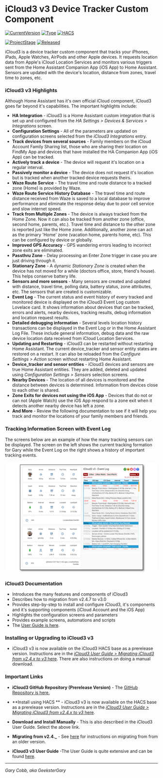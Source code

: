 # iCloud3 v3 Device Tracker Custom Component

[![CurrentVersion](https://img.shields.io/badge/Current_Version-v3.0-blue.svg)](https://github.com/gcobb321/icloud3_v3)  [![Type](https://img.shields.io/badge/Type-Custom_Component-orange.svg)](https://github.com/gcobb321/icloud3_v3)  [![HACS](https://img.shields.io/badge/HACS-Custom_Repository-orange.svg)](https://github.com/gcobb321/icloud3_v3)

[![ProjectStage](https://img.shields.io/badge/Project_Stage-Prerelease-forestgreen.svg)](https://github/gcobb321/icloud3_v3)  [![Released](https://img.shields.io/badge/Released-August,_2023-forestgreen.svg)](https://github.com/gcobb321/icloud3_v3)



iCloud3 is a device tracker custom component that tracks your iPhones, iPads, Apple Watches, AirPods and other Apple devices. It requests location data from Apple's iCloud  Location Services and monitors various triggers sent from the Home Assistant Companion App (iOS App) to Home Assistant. Sensors are updated with the device's location, distance from zones, travel time to zones, etc. 

### iCloud3 v3 Highlights

Although Home Assistant has it's own official iCloud component, iCloud3 goes far beyond it's capabilities. The important highlights include:

- **HA Integration** - iCloud3 is a Home Assistant custom integration that is set up and configured from the *HA Settings > Devices & Services > Integrations* screen.
- **Configuration Settings** - All of the parameters are updated on configuration screens selected from the *iCloud3 Integrations* entry.
- **Track devices from several sources** - Family members on the iCloud Account Family Sharing list, those who are sharing their location on FindMy App and devices that have installed the HA Companion App (iOS App) can be tracked.
- **Actively track a device** - The device will request it's location on a regular interval.
- **Passively monitor a device** - The device does not request it's location but is tracked when another tracked device requests theirs.
- **Waze Route Service** - The travel time and route distance to a tracked zone (Home) is provided by Waze.
- **Waze Route Service History Database** - The travel time and route distance received from Waze is saved to a local database to improve performance and eliminate the response delay due to poor cell service and slow internet speed. 
- **Track from Multiple Zones** - The device is always tracked from the Home Zone. Now it can also be tracked from another zone (office, second home, parents, etc.). Travel time and distance to the other zone is reported just like the Home zone. Additionally, another zone can act as the primary 'Home' zone (vacation home, parents home, etc). This can be configured by device or globally. 
- **Improved GPS Accuracy** - GPS wandering errors leading to incorrect zone exits are eliminated.
- **Passthru Zone** - Delay processing an Enter Zone trigger in case you are just driving through it.
- **Stationary Zone** - A dynamic *Stationary Zone* is created when the device has not moved for a while (doctors office, store, friend's house). This helps conserve battery life.
- **Sensors and more sensors** - Many sensors are created and updated with distance, travel time, polling data, battery status, zone attributes, etc. The sensors that are created is customizable.
- **Event Log** - The current status and event history of every tracked and monitored device is displayed on the iCloud3 Event Log custom Lovelace card. It shows information about devices that can be tracked, errors and alerts, nearby devices, tracking results, debug information and location request results.
- **Detailed debugging information** - Several levels location history transactions can be displayed in the Event Log or in the Home Assistant Log File. These include general information, debug data and the raw device location data received from iCloud Location Services.
- **Updating and Restarting** - iCloud3 can be restarted without restarting Home Assistant. The current device_tracker and sensor entity states are restored on a restart. It can also be reloaded from the *Configure Settings > Action* screen without restarting Home Assistant.
- **Device_tracker and sensor entities** - iCloud3 devices and sensors are true Home Assistant entities. They are added, deleted and updated using *Configuration Settings > Sensors* selection screens.
- **Nearby Devices** - The location of all devices is monitored and the distance between devices is determined. Information from devices close to each other is shared.
- **Zone Exits for devices not using the iOS App** - Devices that do not or can not (Apple Watch) use the iOS App respond to a zone exit when it detects another nearby device has left a zone.
- **And More** - Review the following documentation to see if it will help you track and monitor the locations of your family members and friends.

### Tracking Information Screen with Event Log

The screens below are an example of how the many tracking sensors can be displayed. The screen on the left shows the current tracking formation for Gary while the Event Log on the right shows a history of important tracking events.

![](./images/track-evlog-gary-tfz-away-lillian-home.png)



### iCloud3 Documentation

- Introduces the many features and components of iCloud3
- Describes how to migration from v2.4.7 to v3.0
- Provides step-by-step to install and configure iCloud3, it's components and it's supporting components (iCloud Account and the iOS App)
- Highlights the configuration screens and parameters
- Provides example screens, automations and scripts
- The [User Guide is here](https://gcobb321.github.io/icloud3_v3/#/).

  

### Installing or Upgrading to iCloud3 v3

- iCloud3 v3 is now available on the iCloud3 HACS base as a prerelease version.  Instructions are in the [*iCloud3 User Guide > Migrating iCloud3 from v2.4.x to v3* here](./chapters/0.1-migrating-v2.4-to-v3.0.md). There are also instructions on doing a manual download.



### Important Links

- **iCloud3 GitHub Repository (Prerelease Version)** - The  [GitHub Repository is here.](https://github.com/gcobb321/icloud3_v3)
- **Install using HACS ** - iCloud3 v3 is now available on the HACS base as a prerelease version.  Instructions are in the [*iCloud3 User Guide > Migrating iCloud3 from v2.4.x to v3* here](./docs/chapters/0.1-migrating-v2.4-to-v3.0.md).
- **Download and Install Manually** - This is also described in the iCloud3 User Guide. Select the above link.

- **Migrating from v2.4._** - See [here](https://gcobb321.github.io/icloud3_v3/#/chapters/0.1-migrating-v2.4-to-v3.0?id=migrating-icloud3-from-v24x-to-v30) for instructions on migrating from from an older version.
- **iCloud3 v3 User Guide** -The User Guide is quite extensive and can be found [here](https://gcobb321.github.io/icloud3_v3/#/).



-----
*Gary Cobb, aka GeeksterGary*

